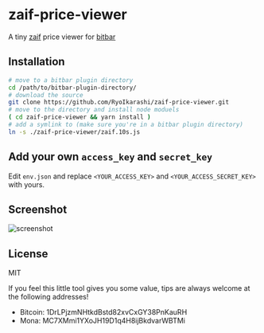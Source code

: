 # zaif-price-viewer
A tiny [zaif](https://zaif.jp) price viewer for [bitbar](https://getbitbar.com/)

## Installation

```bash
# move to a bitbar plugin directory
cd /path/to/bitbar-plugin-directory/
# download the source
git clone https://github.com/RyoIkarashi/zaif-price-viewer.git
# move to the directory and install node moduels
( cd zaif-price-viewer && yarn install )
# add a symlink to (make sure you're in a bitbar plugin directory)
ln -s ./zaif-price-viewer/zaif.10s.js
```

## Add your own `access_key` and `secret_key`

Edit `env.json` and replace `<YOUR_ACCESS_KEY>` and `<YOUR_ACCESS_SECRET_KEY>` with yours.

## Screenshot
![screenshot](https://user-images.githubusercontent.com/5750408/32332763-a55c8a28-c029-11e7-9e18-ed9308c7fc3d.png)

## License
MIT

If you feel this little tool gives you some value, tips are always welcome at the following addresses!
- Bitcoin: 1DrLPjzmNHtkdBstd82xvCxGY38PnKauRH
- Mona:    MC7XMmi1YXoJH19D1q4H8ijBkdvarWBTMi
